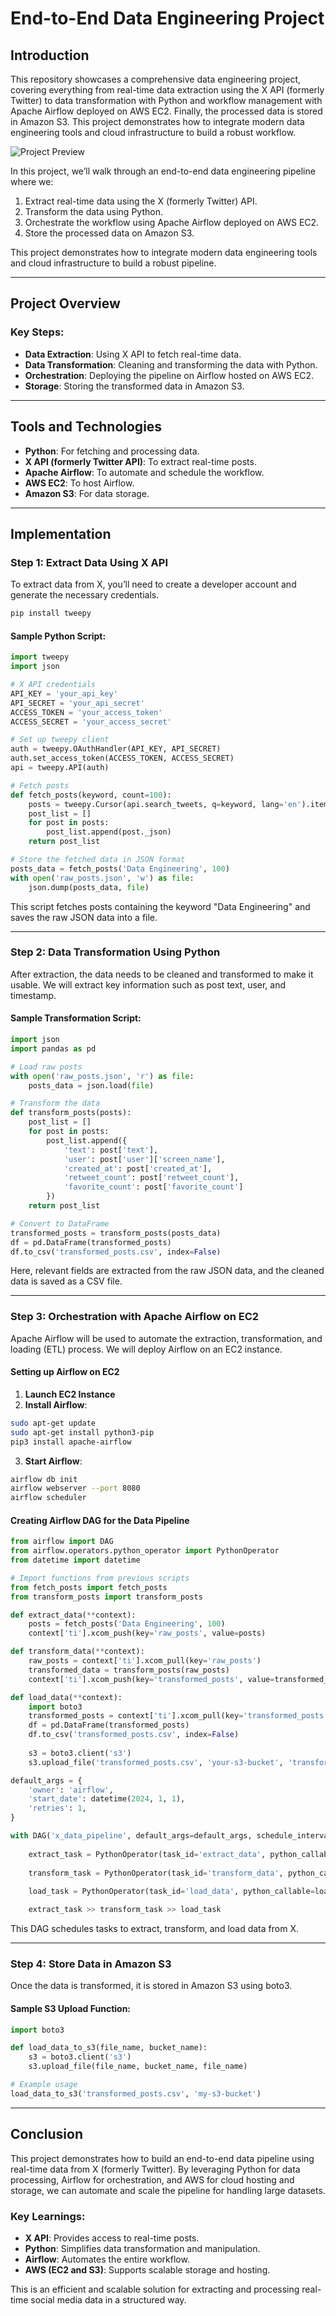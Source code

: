 
# End-to-End Data Engineering Project

## Introduction

This repository showcases a comprehensive data engineering project, covering everything from real-time data extraction using the X API (formerly Twitter) to data transformation with Python and workflow management with Apache Airflow deployed on AWS EC2. Finally, the processed data is stored in Amazon S3. This project demonstrates how to integrate modern data engineering tools and cloud infrastructure to build a robust workflow.

![Project Preview](project.jpg)

In this project, we’ll walk through an end-to-end data engineering pipeline where we:

1. Extract real-time data using the X (formerly Twitter) API.
2. Transform the data using Python.
3. Orchestrate the workflow using Apache Airflow deployed on AWS EC2.
4. Store the processed data on Amazon S3.

This project demonstrates how to integrate modern data engineering tools and cloud infrastructure to build a robust pipeline.

---

## Project Overview

### Key Steps:

- **Data Extraction**: Using X API to fetch real-time data.
- **Data Transformation**: Cleaning and transforming the data with Python.
- **Orchestration**: Deploying the pipeline on Airflow hosted on AWS EC2.
- **Storage**: Storing the transformed data in Amazon S3.

---

## Tools and Technologies

- **Python**: For fetching and processing data.
- **X API (formerly Twitter API)**: To extract real-time posts.
- **Apache Airflow**: To automate and schedule the workflow.
- **AWS EC2**: To host Airflow.
- **Amazon S3**: For data storage.

---

## Implementation

### Step 1: Extract Data Using X API

To extract data from X, you’ll need to create a developer account and generate the necessary credentials.

```bash
pip install tweepy
```

#### Sample Python Script:

```python
import tweepy
import json

# X API credentials
API_KEY = 'your_api_key'
API_SECRET = 'your_api_secret'
ACCESS_TOKEN = 'your_access_token'
ACCESS_SECRET = 'your_access_secret'

# Set up tweepy client
auth = tweepy.OAuthHandler(API_KEY, API_SECRET)
auth.set_access_token(ACCESS_TOKEN, ACCESS_SECRET)
api = tweepy.API(auth)

# Fetch posts
def fetch_posts(keyword, count=100):
    posts = tweepy.Cursor(api.search_tweets, q=keyword, lang='en').items(count)
    post_list = []
    for post in posts:
        post_list.append(post._json)
    return post_list

# Store the fetched data in JSON format
posts_data = fetch_posts('Data Engineering', 100)
with open('raw_posts.json', 'w') as file:
    json.dump(posts_data, file)
```

This script fetches posts containing the keyword "Data Engineering" and saves the raw JSON data into a file.

---

### Step 2: Data Transformation Using Python

After extraction, the data needs to be cleaned and transformed to make it usable. We will extract key information such as post text, user, and timestamp.

#### Sample Transformation Script:

```python
import json
import pandas as pd

# Load raw posts
with open('raw_posts.json', 'r') as file:
    posts_data = json.load(file)

# Transform the data
def transform_posts(posts):
    post_list = []
    for post in posts:
        post_list.append({
            'text': post['text'],
            'user': post['user']['screen_name'],
            'created_at': post['created_at'],
            'retweet_count': post['retweet_count'],
            'favorite_count': post['favorite_count']
        })
    return post_list

# Convert to DataFrame
transformed_posts = transform_posts(posts_data)
df = pd.DataFrame(transformed_posts)
df.to_csv('transformed_posts.csv', index=False)
```

Here, relevant fields are extracted from the raw JSON data, and the cleaned data is saved as a CSV file.

---

### Step 3: Orchestration with Apache Airflow on EC2

Apache Airflow will be used to automate the extraction, transformation, and loading (ETL) process. We will deploy Airflow on an EC2 instance.

#### Setting up Airflow on EC2

1. **Launch EC2 Instance**
2. **Install Airflow**:

```bash
sudo apt-get update
sudo apt-get install python3-pip
pip3 install apache-airflow
```

3. **Start Airflow**:

```bash
airflow db init
airflow webserver --port 8080
airflow scheduler
```

#### Creating Airflow DAG for the Data Pipeline

```python
from airflow import DAG
from airflow.operators.python_operator import PythonOperator
from datetime import datetime

# Import functions from previous scripts
from fetch_posts import fetch_posts
from transform_posts import transform_posts

def extract_data(**context):
    posts = fetch_posts('Data Engineering', 100)
    context['ti'].xcom_push(key='raw_posts', value=posts)

def transform_data(**context):
    raw_posts = context['ti'].xcom_pull(key='raw_posts')
    transformed_data = transform_posts(raw_posts)
    context['ti'].xcom_push(key='transformed_posts', value=transformed_data)

def load_data(**context):
    import boto3
    transformed_posts = context['ti'].xcom_pull(key='transformed_posts')
    df = pd.DataFrame(transformed_posts)
    df.to_csv('transformed_posts.csv', index=False)
    
    s3 = boto3.client('s3')
    s3.upload_file('transformed_posts.csv', 'your-s3-bucket', 'transformed_posts.csv')

default_args = {
    'owner': 'airflow',
    'start_date': datetime(2024, 1, 1),
    'retries': 1,
}

with DAG('x_data_pipeline', default_args=default_args, schedule_interval='@daily') as dag:
    
    extract_task = PythonOperator(task_id='extract_data', python_callable=extract_data, provide_context=True)
    
    transform_task = PythonOperator(task_id='transform_data', python_callable=transform_data, provide_context=True)
    
    load_task = PythonOperator(task_id='load_data', python_callable=load_data, provide_context=True)

    extract_task >> transform_task >> load_task
```

This DAG schedules tasks to extract, transform, and load data from X.

---

### Step 4: Store Data in Amazon S3

Once the data is transformed, it is stored in Amazon S3 using boto3.

#### Sample S3 Upload Function:

```python
import boto3

def load_data_to_s3(file_name, bucket_name):
    s3 = boto3.client('s3')
    s3.upload_file(file_name, bucket_name, file_name)

# Example usage
load_data_to_s3('transformed_posts.csv', 'my-s3-bucket')
```

---

## Conclusion

This project demonstrates how to build an end-to-end data pipeline using real-time data from X (formerly Twitter). By leveraging Python for data processing, Airflow for orchestration, and AWS for cloud hosting and storage, we can automate and scale the pipeline for handling large datasets.

### Key Learnings:

- **X API**: Provides access to real-time posts.
- **Python**: Simplifies data transformation and manipulation.
- **Airflow**: Automates the entire workflow.
- **AWS (EC2 and S3)**: Supports scalable storage and hosting.

This is an efficient and scalable solution for extracting and processing real-time social media data in a structured way.
